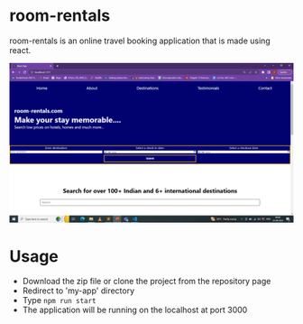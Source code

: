 # room-rentals #
room-rentals is an online travel booking application that is made using react.

![alt text](https://github.com/vign2020/room-rentals/blob/main/Screenshot%20(1138).png)
# Usage #
* Download the zip file or clone the project from the repository page
* Redirect to 'my-app' directory
* Type ``` npm run start ```
* The application will be running on the localhost at port 3000

